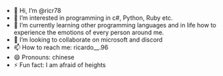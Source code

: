- 👋 Hi, I’m @ricr78
- 👀 I’m interested in programming in c#, Python, Ruby etc.
- 🌱 I’m currently learning other programming languages and in life how to experience the emotions of every person around me.
- 💞️ I’m looking to collaborate on microsoft and discord
- 📫 How to reach me: ricardo__.96
- 😄 Pronouns: chinese
- ⚡ Fun fact: I am afraid of heights

<!---
ricr78/ricr78 is a ✨ special ✨ repository because its `README.md` (this file) appears on your GitHub profile.
You can click the Preview link to take a look at your changes.
--->
